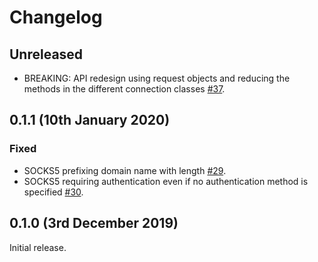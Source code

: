 # Changelog

## Unreleased

- BREAKING: API redesign using request objects and reducing the methods in
the different connection classes [#37](https://github.com/sethmlarson/socksio/pull/37).

## 0.1.1 (10th January 2020)

### Fixed

- SOCKS5 prefixing domain name with length [#29](https://github.com/sethmlarson/socksio/pull/29).
- SOCKS5 requiring authentication even if no authentication method is specified [#30](https://github.com/sethmlarson/socksio/pull/30).

## 0.1.0 (3rd December 2019)

Initial release.